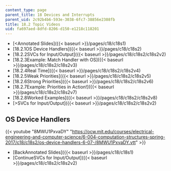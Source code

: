 ```yaml
---
content_type: page
parent_title: 18 Devices and Interrupts
parent_uid: 2c92b4b6-593e-3038-6fc7-38856e2308fb
title: 18.2 Topic Videos
uid: fa697aed-8dfd-8206-d150-e1218c118201
---
```


*   [<Annotated Slides]({{< baseurl >}}/pages/c18/c18s1)
*   [18.2.1OS Device Handlers]({{< baseurl >}}/pages/c18/c18s2)
*   [18.2.2SVCs for Input/Output]({{< baseurl >}}/pages/c18/c18s2/c18s2v2)
*   [18.2.3Example: Match Handler with OS]({{< baseurl >}}/pages/c18/c18s2/c18s2v3)
*   [18.2.4Real Time]({{< baseurl >}}/pages/c18/c18s2/c18s2v4)
*   [18.2.5Weak Priorities]({{< baseurl >}}/pages/c18/c18s2/c18s2v5)
*   [18.2.6Strong Priorities]({{< baseurl >}}/pages/c18/c18s2/c18s2v6)
*   [18.2.7Example: Priorities in Action!]({{< baseurl >}}/pages/c18/c18s2/c18s2v7)
*   [18.2.8Worked Examples]({{< baseurl >}}/pages/c18/c18s2/c18s2v8)
*   [\>SVCs for Input/Output]({{< baseurl >}}/pages/c18/c18s2/c18s2v2)

OS Device Handlers
------------------

{{< youtube "8MWU1PxvaDY" "https://ocw.mit.edu/courses/electrical-engineering-and-computer-science/6-004-computation-structures-spring-2017/c18/c18s2/os-device-handlers-6-07-/8MWU1PxvaDY.vtt" >}}

*   [BackAnnotated Slides]({{< baseurl >}}/pages/c18/c18s1)
*   [ContinueSVCs for Input/Output]({{< baseurl >}}/pages/c18/c18s2/c18s2v2)